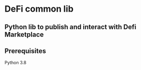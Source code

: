 
# DeFi common lib
Python lib to publish and interact with Defi Marketplace
---

## Prerequisites

Python 3.8

